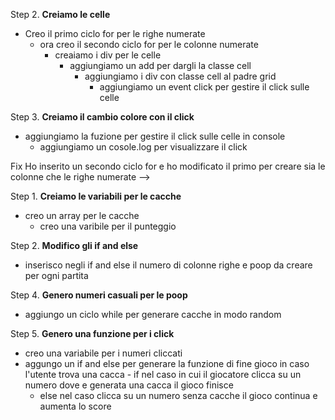
<!-- ### Creazione della Griglia

Step 1. **Creiamo la griglia** 
  - Creiamo la funzione gridCreate per formare le righe e le collone del nostro   campo fiorito.
        - aggiungiamo una variabile per il container e andiamo a recuperare l'id del div  

<!-- Step 2. **Creiamo le celle**
  - Utilizziamo una variabile per creare le celle 10x10
    - creiamo un ciclo for per fare  il calcolo
        - creaiamo i div per le celle
            - aggiungiamo un add per dargli la classe cell
                - aggiungiamo i div con classe cell al padre grid
                    - aggiungiamo un event click per gestire il click sulle celle -->


Step 2. **Creiamo le celle**
  - Creo il primo ciclo for per le righe numerate
    - ora creo il secondo ciclo for per le colonne numerate
       - creaiamo i div per le celle
            - aggiungiamo un add per dargli la classe cell
                - aggiungiamo i div con classe cell al padre grid
                    - aggiungiamo un event click per gestire il click sulle celle 


Step 3. **Creiamo il cambio colore con il click**
  - aggiungiamo la fuzione per gestire il click sulle celle in console
    - aggiungiamo un cosole.log per visualizzare il click



Fix
Ho inserito un secondo ciclo for e ho modificato il primo per creare sia le colonne
che le righe numerate 
 -->


 Step 1. **Creiamo le variabili per le cacche**
   - creo un array per le cacche
       - creo una varibile per il punteggio  

Step 2. **Modifico gli if and else**
  - inserisco negli if and else il numero di colonne righe e poop da creare per ogni partita 

Step 4. **Genero numeri casuali per le poop**
  - aggiungo un ciclo while per generare cacche in modo random

Step 5. **Genero una funzione per i click**
  - creo una variabile per i numeri cliccati
   - aggungo un if and else per generare la funzione di fine gioco in caso l'utente trova una cacca 
    - if nel caso in cui il giocatore clicca su un numero dove e generata una cacca il gioco finisce
      - else nel caso clicca su un numero senza cacche il gioco continua e aumenta lo score